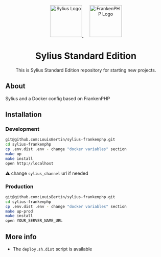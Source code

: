 <p align="center">
    <a href="https://sylius.com" target="_blank">
        <picture>
          <source media="(prefers-color-scheme: dark)" srcset="https://media.sylius.com/sylius-logo-800-dark.png">
          <source media="(prefers-color-scheme: light)" srcset="https://media.sylius.com/sylius-logo-800.png">
          <img alt="Sylius Logo" src="https://media.sylius.com/sylius-logo-800.png" height="100">
        </picture>
    </a>
    &nbsp;&nbsp;&nbsp;&nbsp;
    <a href="https://frankenphp.dev/">
        <img alt="FrankenPHP Logo" src="https://frankenphp.dev/img/dab.svg" height="100">
    </a>
</p>

<h1 align="center">Sylius Standard Edition</h1>

<p align="center">This is Sylius Standard Edition repository for starting new projects.</p>

## About
Sylius and a Docker config based on FrankenPHP

## Installation

### Development
```bash
git@github.com:LouisBertin/sylius-frankenphp.git
cd sylius-frankenphp
cp .env.dist .env - change "docker variables" section
make up
make install
open http://localhost
```

⚠️ change `sylius_channel` url if needed

### Production

```bash
git@github.com:LouisBertin/sylius-frankenphp.git
cd sylius-frankenphp
cp .env.dist .env - change "docker variables" section
make up-prod
make install
open YOUR_SERVER_NAME_URL
```

## More info

- The `deploy.sh.dist` script is available
